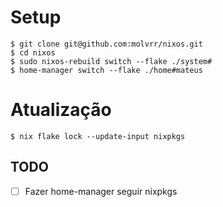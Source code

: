 # Setup
```shell
$ git clone git@github.com:molvrr/nixos.git
$ cd nixos
$ sudo nixos-rebuild switch --flake ./system#
$ home-manager switch --flake ./home#mateus
```
# Atualização
```shell
$ nix flake lock --update-input nixpkgs
```
## TODO
- [ ] Fazer home-manager seguir nixpkgs
